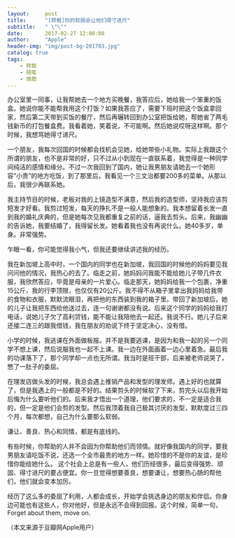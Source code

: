 ```yaml
---
layout:     post
title:      "[转载]你的软弱会让他们得寸进尺"
subtitle:   " \"\""
date:       2017-02-27 12:00:00
author:     "Apple"
header-img: "img/post-bg-201703.jpg"
catalog: true
tags:
    - 转载
    - 随笔
    - 情商
---
```


办公室里一同事，让我帮她去一个地方买晚餐，我答应后，她给我一个笨重的饭盒。她说你能不能帮我用这个打饭？如果我答应了，需要下班时把这个饭盒拿回家，然后第二天带到买饭的餐厅，然后再辗转回到办公室把饭给她，帮她省了两毛钱新币的打包餐盒费。我看着她，笑着说，不可能啊。然后她说哎呀这样啊。那个时候，我想骂她得寸进尺。  

一个朋友，我每次回国的时候都会找机会见她，给她带些小礼物。实际上我跟这个所谓的朋友，也不是非常的好，只不过从小到现在一直联系着，我觉得是一种同学间纯洁的感情和缘分。不过一次我回到了国内，她让我男朋友请她去一个她形容“小贵”的地方吃饭，到了那里后，我看见一个三文治都要200多的菜单。从那以后，我很少再联系她。  

我主持节目的时候，老板对我的上镜造型不满意，然后我的造型师，坚持我应该剪短发才好看。我剪过短发，每天的挣扎不是一般人能想象的。我本想留着长发一直到我的婚礼庆典的，但是她每次见我都重复之前的话，逼我去剪头。后来，我幽幽的告诉她，我要结婚了，我得留长发。她看着我也没有再说什么。她40多岁，单身。非常强势。  

乍眼一看，你可能觉得我小气，但我还要继续讲述我的经历。  

我在新加坡上高中时，一个国内的同学也在新加坡，我回国的时候他的妈妈要见我问问他的情况，我热心的去了。临走之前，她妈妈问我能不能给她儿子带几件衣服，我欣然答应，毕竟是母亲的一片爱心。临走那天，她妈妈给我一个包裹，净重15公斤，我的行李顶限，也仅仅有20公斤。我不得不从箱子里拿出我妈妈给我带的食物和衣服，默默流眼泪，再把他的东西装到我的箱子里。带回了新加坡后，她的儿子让我把东西给他送过去，连一句谢谢都没有说。后来这个同学的妈妈给我打电话，说她儿子欠了高利贷钱，能不能让我陪他去一起还。我说不行。她儿子后来还接二连三的跟我借钱，我在朋友的劝说下终于坚定决心，没有借。  

小学的时候，我逃课在外面做板报。并不是我要逃课，是因为和我一起的另一个同学不想上课，然后说服我也一起不上课。我一边在外面画着一边心里着急。最后我的功课落下了，那个同学却一点也无所谓。我当时是班干部，后来被老师说哭了，憋了一肚子的委屈。  

在理发店做头发的时候，我总会遇上推销产品和发型的理发师。遇上好的也就算了，但是我遇上的一般都是不好的。结果剪头的时候软了下来，剪完头以后我开始后悔为什么要听他们的。后来我才悟出一个道理，他们要求的，不一定是适合我的，但一定是他们会剪的发型。然后我顶着我自己极其讨厌的发型，默默度过三四个月，每次都想，自己为什么要那么软弱。  

谦让、善良、热心和同情，都是有底线的。  

有些时候，你帮助的人并不会因为你帮助他们而领情。就好像我国内的同学，要我男朋友请吃饭不说，还选一个全市最贵的地方一样。她珍惜的不是你的友谊，是珍惜你能给她什么。 这个社会上总是有一些人，他们历经很多，最后变得强势、顽固、得寸进尺的要占便宜。你一旦觉得想要善良，想要谦让，想要热心肠的帮他们，他们就会变本加厉。  

经历了这么多的委屈了利用，人都会成长，开始学会挑选身边的朋友和伴侣。你身边可能也有这些人，你对他好，但是永远不会得到回报。这个时候，简单一句，Forget about them, move on.  

（本文来源于豆瓣网Apple用户）  









